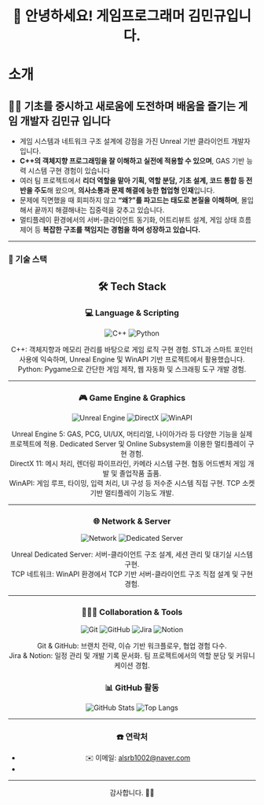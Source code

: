 <h1 align="center">👋 안녕하세요! 게임프로그래머 김민규입니다.</h1>

#  소개

## 🧑‍💻 기초를 중시하고 새로움에 도전하며 배움을 즐기는 게임 개발자 김민규 입니다

- 게임 시스템과 네트워크 구조 설계에 강점을 가진 Unreal 기반 클라이언트 개발자입니다.
- **C++의 객체지향 프로그래밍을 잘 이해하고 실전에 적용할 수 있으며**, GAS 기반 능력 시스템 구현 경험이 있습니다
- 여러 팀 프로젝트에서 **리더 역할을 맡아 기획, 역할 분담, 기초 설계, 코드 통합 등 전반을 주도**해 왔으며, **의사소통과 문제 해결에 능한 협업형 인재**입니다.
- 문제에 직면했을 때 회피하지 않고 **“왜?”를 파고드는 태도로 본질을 이해하며**, 몰입해서 끝까지 해결해내는 집중력을 갖추고 있습니다.
- 멀티플레이 환경에서의 서버-클라이언트 동기화, 어트리뷰트 설계, 게임 상태 흐름 제어 등 **복잡한 구조를 책임지는 경험을 하며 성장하고 있습니다.**
---

### 🔧 기술 스택

<div align="center">

## 🛠️ Tech Stack

### 💻 Language & Scripting
![C++](https://img.shields.io/badge/C++-00599C?style=for-the-badge&logo=cplusplus&logoColor=white)
![Python](https://img.shields.io/badge/Python-3776AB?style=for-the-badge&logo=python&logoColor=white)

C++: 객체지향과 메모리 관리를 바탕으로 게임 로직 구현 경험. STL과 스마트 포인터 사용에 익숙하며, Unreal Engine 및 WinAPI 기반 프로젝트에서 활용했습니다.  
Python: Pygame으로 간단한 게임 제작, 웹 자동화 및 스크래핑 도구 개발 경험.

---

### 🎮 Game Engine & Graphics
![Unreal Engine](https://img.shields.io/badge/Unreal%20Engine-313131?style=for-the-badge&logo=unrealengine&logoColor=white)
![DirectX](https://img.shields.io/badge/DirectX-0082C9?style=for-the-badge&logo=directx&logoColor=white)
![WinAPI](https://img.shields.io/badge/WinAPI-0078D6?style=for-the-badge)

Unreal Engine 5: GAS, PCG, UI/UX, 머티리얼, 나이아가라 등 다양한 기능을 실제 프로젝트에 적용. Dedicated Server 및 Online Subsystem을 이용한 멀티플레이 구현 경험.  
DirectX 11: 메시 처리, 렌더링 파이프라인, 카메라 시스템 구현. 협동 어드벤처 게임 개발 및 졸업작품 출품.  
WinAPI: 게임 루프, 타이밍, 입력 처리, UI 구성 등 저수준 시스템 직접 구현. TCP 소켓 기반 멀티플레이 기능도 개발.

---

### 🌐 Network & Server
![Network](https://img.shields.io/badge/Network-5E5DF0?style=for-the-badge&logo=socketdotio&logoColor=white)
![Dedicated Server](https://img.shields.io/badge/Unreal%20Server-000000?style=for-the-badge&logo=unrealengine)

Unreal Dedicated Server: 서버-클라이언트 구조 설계, 세션 관리 및 대기실 시스템 구현.  
TCP 네트워크: WinAPI 환경에서 TCP 기반 서버-클라이언트 구조 직접 설계 및 구현 경험.

---

### 🧑‍🤝‍🧑 Collaboration & Tools
![Git](https://img.shields.io/badge/Git-F05032?style=for-the-badge&logo=git&logoColor=white)
![GitHub](https://img.shields.io/badge/GitHub-181717?style=for-the-badge&logo=github&logoColor=white)
![Jira](https://img.shields.io/badge/Jira-0052CC?style=for-the-badge&logo=jira&logoColor=white)
![Notion](https://img.shields.io/badge/Notion-000000?style=for-the-badge&logo=notion&logoColor=white)

Git & GitHub: 브랜치 전략, 이슈 기반 워크플로우, 협업 경험 다수.  
Jira & Notion: 일정 관리 및 개발 기록 문서화. 팀 프로젝트에서의 역할 분담 및 커뮤니케이션 경험.


### 📊 GitHub 활동

<div align="center">

![GitHub Stats](https://github-readme-stats.vercel.app/api?username=yourID&show_icons=true&theme=tokyonight)
![Top Langs](https://github-readme-stats.vercel.app/api/top-langs/?username=yourID&layout=compact&theme=tokyonight)

</div>

---

### ☎️ 연락처
- ✉️ 이메일: alsrb1002@naver.com
- 

---

감사합니다. 🙇‍♂️  

